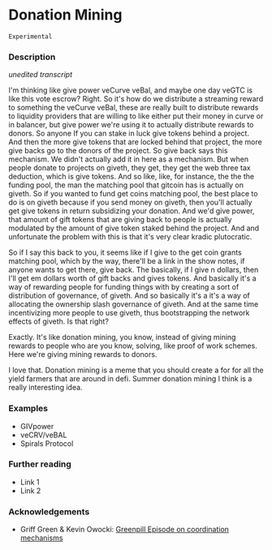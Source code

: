 # Donation Mining

`Experimental`

### Description

*unedited transcript*

I'm thinking like give power veCurve veBal, and maybe one day veGTC is like this vote escrow? Right. So it's how do we distribute a streaming reward to something the veCurve veBal, these are really built to distribute rewards to liquidity providers that are willing to like either put their money in curve or in balancer, but give power we're using it to actually distribute rewards to donors. So anyone If you can stake in luck give tokens behind a project. And then the more give tokens that are locked behind that project, the more give backs go to the donors of the project. So give back says this mechanism. We didn't actually add it in here as a mechanism. But when people donate to projects on giveth, they get, they get the web three tax deduction, which is give tokens. And so like, like, for instance, the the the funding pool, the man the matching pool that gitcoin has is actually on giveth. So if you wanted to fund get coins matching pool, the best place to do is on giveth because if you send money on giveth, then you'll actually get give tokens in return subsidizing your donation. And we'd give power, that amount of gift tokens that are giving back to people is actually modulated by the amount of give token staked behind the project. And and unfortunate the problem with this is that it's very clear kradic plutocratic.

So if I say this back to you, it seems like if I give to the get coin grants matching pool, which by the way, there'll be a link in the show notes, if anyone wants to get there, give back. The basically, if I give n dollars, then I'll get em dollars worth of gift backs and gives tokens. And basically it's a way of rewarding people for funding things with by creating a sort of distribution of governance, of giveth. And so basically it's a it's a way of allocating the ownership slash governance of giveth. And at the same time incentivizing more people to use giveth, thus bootstrapping the network effects of giveth. Is that right?

Exactly. It's like donation mining, you know, instead of giving mining rewards to people who are you know, solving, like proof of work schemes. Here we're giving mining rewards to donors.

I love that. Donation mining is a meme that you should create a for for all the yield farmers that are around in defi. Summer donation mining I think is a really interesting idea.

### Examples

- GIVpower
- veCRV/veBAL
- Spirals Protocol

### Further reading

- Link 1
- Link 2

### Acknowledgements

- Griff Green & Kevin Owocki: [Greenpill Episode on coordination mechanisms](https://greenpill.substack.com/p/65-coordination-mechanisms-with-griff)

